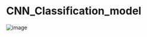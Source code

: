 # CNN_Classification_model

![image](https://github.com/WaxXaa/CNN_Classification_model/assets/89495335/addca4c5-9cb8-465d-8027-30afeb1c861b)
